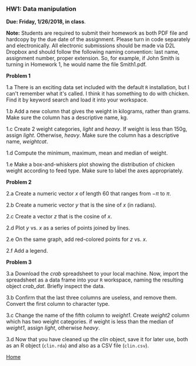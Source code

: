 ###  HW1: Data manipulation

**Due: Friday, 1/26/2018, in class**.

**Note:** Students are required to submit their homework as both PDF file and hardcopy by the due date of the assignment. Please turn in code separately and electronically. All electronic submissions should be made via D2L Dropbox and should follow the following naming convention: last name, assignment number, proper extension. So, for example, if John Smith is turning in Homework 1, he would name the file Smith1.pdf. 

**Problem 1**

1.a There is an exciting data set included with the default `R` installation, but I can't remember what it's called. I think it has something to do with chicken. Find it by keyword search and load it into your workspace.
  
1.b Add a new column that gives the weight in kilograms, rather than grams. Make sure the
column has a descriptive name, kg.  
	
1.c Create 2 weight categories, *light* and *heavy*.  If weight is less than 150g, assign *light*.  Otherwise,  *heavy*.  Make sure the
column has a descriptive name, *weightcat*.

1.d Compute the minimum, maximum, mean and median of weight.

1.e Make a box-and-whiskers plot showing the distribution of chicken weight according to feed type. Make sure to label the axes appropriately.


**Problem 2**

2.a Create a numeric vector $x$ of length 60 that ranges from $-\pi$ to $\pi$.

2.b Create a numeric vector $y$ that is the sine of $x$ (in radians).

2.c Create a vector $z$ that is the cosine of $x$.

2.d Plot $y$ vs. $x$ as a series of points joined by lines. 

2.e On the same graph, add red-colored points for $z$ vs. $x$. 

2.f Add a legend.


**Problem 3**

3.a Download the *crab* spreadsheet to your local machine. Now, import the spreadsheet as a data frame into your `R`
workspace, naming the resulting object *crab_dat*. Briefly inspect the data.
 
3.b Confirm that the last three columns are useless, and remove them. Convert the first column to character
type. 

3.c Change the name of the fifth column to *weight1*. Create *weight2* column which has two weight categories.
 if weight is less than the median of *weight1*, assign *light*,  otherwise *heavy*.

3.d Now that you have cleaned up the *clin* object, save it for later use, both as an R object (`clin.rda`)
and also as a CSV file (`clin.csv`).

[Home](https://github.com/younghhk/STT461)
